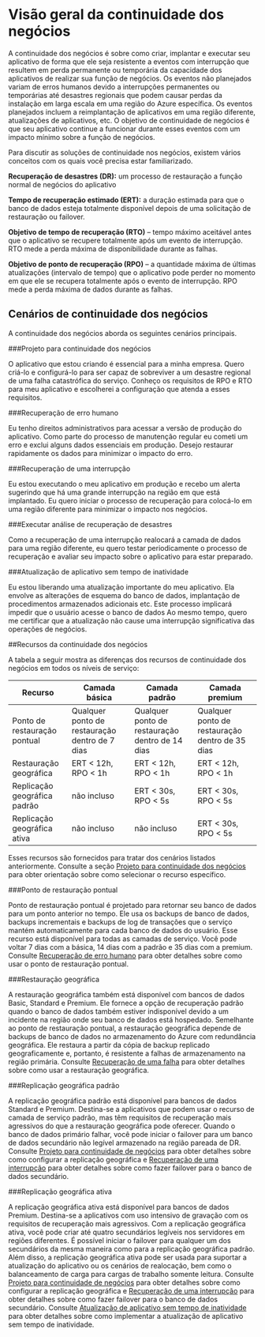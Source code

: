 <properties 
   pageTitle="Visão geral da continuidade dos negócios no Banco de dados SQL do Azure"
   description="Conheça os recursos internos e as opções disponíveis do Banco de Dados SQL Azures que ajudam a manter seus aplicativos de nuvem críticos em execução e o ajudam na recuperação de interrupções e erros."
   services="sql-database"
   documentationCenter="" 
   authors="elfisher" 
   manager="jeffreyg" 
   editor="monicar"/>

<tags
   ms.service="sql-database"
   ms.devlang="NA"
   ms.topic="article"
   ms.tgt_pltfrm="NA"
   ms.workload="data-management" 
   ms.date="07/14/2015"
   ms.author="elfish"/>

# Visão geral da continuidade dos negócios

A continuidade dos negócios é sobre como criar, implantar e executar seu aplicativo de forma que ele seja resistente a eventos com interrupção que resultem em perda permanente ou temporária da capacidade dos aplicativos de realizar sua função de negócios. Os eventos não planejados variam de erros humanos devido a interrupções permanentes ou temporárias até desastres regionais que podem causar perdas da instalação em larga escala em uma região do Azure específica. Os eventos planejados incluem a reimplantação de aplicativos em uma região diferente, atualizações de aplicativos, etc. O objetivo de continuidade de negócios é que seu aplicativo continue a funcionar durante esses eventos com um impacto mínimo sobre a função de negócios.

Para discutir as soluções de continuidade nos negócios, existem vários conceitos com os quais você precisa estar familiarizado.

**Recuperação de desastres (DR):** um processo de restauração a função normal de negócios do aplicativo

**Tempo de recuperação estimado (ERT):** a duração estimada para que o banco de dados esteja totalmente disponível depois de uma solicitação de restauração ou failover.

**Objetivo de tempo de recuperação (RTO)** – tempo máximo aceitável antes que o aplicativo se recupere totalmente após um evento de interrupção. RTO mede a perda máxima de disponibilidade durante as falhas.

**Objetivo de ponto de recuperação (RPO)** – a quantidade máxima de últimas atualizações (intervalo de tempo) que o aplicativo pode perder no momento em que ele se recupera totalmente após o evento de interrupção. RPO mede a perda máxima de dados durante as falhas.


## Cenários de continuidade dos negócios

A continuidade dos negócios aborda os seguintes cenários principais.

###Projeto para continuidade dos negócios

O aplicativo que estou criando é essencial para a minha empresa. Quero criá-lo e configurá-lo para ser capaz de sobreviver a um desastre regional de uma falha catastrófica do serviço. Conheço os requisitos de RPO e RTO para meu aplicativo e escolherei a configuração que atenda a esses requisitos.

###Recuperação de erro humano

Eu tenho direitos administrativos para acessar a versão de produção do aplicativo. Como parte do processo de manutenção regular eu cometi um erro e exclui alguns dados essenciais em produção. Desejo restaurar rapidamente os dados para minimizar o impacto do erro.

###Recuperação de uma interrupção

Eu estou executando o meu aplicativo em produção e recebo um alerta sugerindo que há uma grande interrupção na região em que está implantado. Eu quero iniciar o processo de recuperação para colocá-lo em uma região diferente para minimizar o impacto nos negócios.

###Executar análise de recuperação de desastres

Como a recuperação de uma interrupção realocará a camada de dados para uma região diferente, eu quero testar periodicamente o processo de recuperação e avaliar seu impacto sobre o aplicativo para estar preparado.

###Atualização de aplicativo sem tempo de inatividade

Eu estou liberando uma atualização importante do meu aplicativo. Ela envolve as alterações de esquema do banco de dados, implantação de procedimentos armazenados adicionais etc. Este processo implicará impedir que o usuário acesse o banco de dados Ao mesmo tempo, quero me certificar que a atualização não cause uma interrupção significativa das operações de negócios.

##Recursos da continuidade dos negócios

A tabela a seguir mostra as diferenças dos recursos de continuidade dos negócios em todos os níveis de serviço:

| Recurso | Camada básica | Camada padrão |Camada premium 
| --- |--- | --- | ---
| Ponto de restauração pontual | Qualquer ponto de restauração dentro de 7 dias | Qualquer ponto de restauração dentro de 14 dias | Qualquer ponto de restauração dentro de 35 dias
| Restauração geográfica | ERT < 12h, RPO < 1h | ERT < 12h, RPO < 1h | ERT < 12h, RPO < 1h
| Replicação geográfica padrão | não incluso | ERT < 30s, RPO < 5s | ERT < 30s, RPO < 5s
| Replicação geográfica ativa | não incluso | não incluso | ERT < 30s, RPO < 5s

Esses recursos são fornecidos para tratar dos cenários listados anteriormente. Consulte a seção [Projeto para continuidade dos negócios](sql-database-business-continuity-design.md) para obter orientação sobre como selecionar o recurso específico.

###Ponto de restauração pontual

Ponto de restauração pontual é projetado para retornar seu banco de dados para um ponto anterior no tempo. Ele usa os backups de banco de dados, backups incrementais e backups de log de transações que o serviço mantém automaticamente para cada banco de dados do usuário. Esse recurso está disponível para todas as camadas de serviço. Você pode voltar 7 dias com a básica, 14 dias com a padrão e 35 dias com a premium. Consulte [Recuperação de erro humano](sql-database-user-error-recovery.md) para obter detalhes sobre como usar o ponto de restauração pontual.

###Restauração geográfica

A restauração geográfica também está disponível com bancos de dados Basic, Standard e Premium. Ele fornece a opção de recuperação padrão quando o banco de dados também estiver indisponível devido a um incidente na região onde seu banco de dados está hospedado. Semelhante ao ponto de restauração pontual, a restauração geográfica depende de backups de banco de dados no armazenamento do Azure com redundância geográfica. Ele restaura a partir da cópia de backup replicado geograficamente e, portanto, é resistente a falhas de armazenamento na região primária. Consulte [Recuperação de uma falha](sql-database-disaster-recovery.md) para obter detalhes sobre como usar a restauração geográfica.

###Replicação geográfica padrão

A replicação geográfica padrão está disponível para bancos de dados Standard e Premium. Destina-se a aplicativos que podem usar o recurso de camada de serviço padrão, mas têm requisitos de recuperação mais agressivos do que a restauração geográfica pode oferecer. Quando o banco de dados primário falhar, você pode iniciar o failover para um banco de dados secundário não legível armazenado na região pareada de DR. Consulte [Projeto para continuidade de negócios](sql-database-business-continuity-design.md) para obter detalhes sobre como configurar a replicação geográfica e [Recuperação de uma interrupção](sql-database-disaster-recovery.md) para obter detalhes sobre como fazer failover para o banco de dados secundário.

###Replicação geográfica ativa

A replicação geográfica ativa está disponível para bancos de dados Premium. Destina-se a aplicativos com uso intensivo de gravação com os requisitos de recuperação mais agressivos. Com a replicação geográfica ativa, você pode criar até quatro secundários legíveis nos servidores em regiões diferentes. É possível iniciar o failover para qualquer um dos secundários da mesma maneira como para a replicação geográfica padrão. Além disso, a replicação geográfica ativa pode ser usada para suportar a atualização do aplicativo ou os cenários de realocação, bem como o balanceamento de carga para cargas de trabalho somente leitura. Consulte [Projeto para continuidade de negócios](sql-database-business-continuity-design.md) para obter detalhes sobre como configurar a replicação geográfica e [Recuperação de uma interrupção](sql-database-disaster-recovery.md) para obter detalhes sobre como fazer failover para o banco de dados secundário. Consulte [Atualização de aplicativo sem tempo de inatividade](sql-database-business-continuity-application-upgrade.md) para obter detalhes sobre como implementar a atualização de aplicativo sem tempo de inatividade.



 

<!---HONumber=July15_HO4-->
